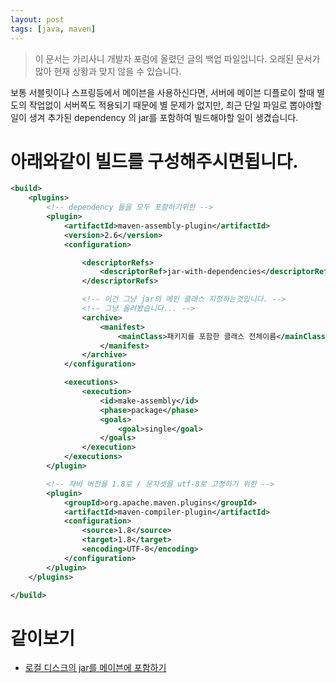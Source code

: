 ```yaml
---
layout: post
tags: [java, maven]
---
```


> 이 문서는 가리사니 개발자 포럼에 올렸던 글의 백업 파일입니다.
오래된 문서가 많아 현재 상황과 맞지 않을 수 있습니다.


보통 서블릿이나 스프링등에서 메이븐을 사용하신다면, 서버에 메이븐 디플로이 할때 별도의 작업없이 서버쪽도 적용되기 때문에 별 문제가 없지만,
최근 단일 파일로 뽑아야할 일이 생겨 추가된 dependency 의 jar를 포함하여 빌드해야할 일이 생겼습니다.


# 아래와같이 빌드를 구성해주시면됩니다.
``` xml
<build>
	<plugins>
		<!-- dependency 들을 모두 포함하기위한 -->
		<plugin>
			<artifactId>maven-assembly-plugin</artifactId>
			<version>2.6</version>
			<configuration>

				<descriptorRefs>
					<descriptorRef>jar-with-dependencies</descriptorRef>
				</descriptorRefs>

				<!-- 이건 그냥 jar의 메인 클래스 지정하는것입니다. -->
				<!-- 그냥 올려봤습니다... -->
				<archive>
					<manifest>
						<mainClass>패키지를 포함한 클래스 전체이름</mainClass>
					</manifest>
				</archive>
			</configuration>

			<executions>
				<execution>
					<id>make-assembly</id>
					<phase>package</phase>
					<goals>
						<goal>single</goal>
					</goals>
				</execution>
			</executions>
		</plugin>

		<!-- 자바 버전을 1.8로 / 문자셋을 utf-8로 고정하기 위한 -->
		<plugin>
			<groupId>org.apache.maven.plugins</groupId>
			<artifactId>maven-compiler-plugin</artifactId>
			<configuration>
				<source>1.8</source>
				<target>1.8</target>
				<encoding>UTF-8</encoding>
			</configuration>
		</plugin>
	</plugins>

</build>
```

# 같이보기
 - [로컬 디스크의 jar를 메이븐에 포함하기](/lab?topicId=250)